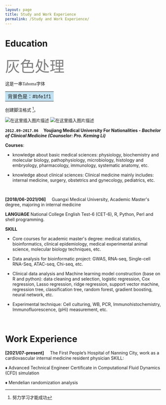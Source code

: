 ```yaml
---
layout: page
title: Study and Work Experience
permalink: /Study and Work Experience/
---
```

# Education

<font color=gray size=200>灰色处理</font><br/>

<font face="Tahoma">这是一串Tahoma字体</font><br/>

<table><tr><td bgcolor=#bfe1f1>背景色是：#bfe1f1</td></tr></table>

创建脚注格式 [^努力学习]。

[^努力学习]: 努力学习才能成功

![在这里插入图片描述](https://img-blog.csdnimg.cn/20210319182611692.png#pic_center)
![在这里插入图片描述](https://img-blog.csdnimg.cn/20210319215441212.png#pic_center "插入的图片")



**`2012.09-2017.06` &nbsp; &nbsp; Youjiang Medical University For Nationalities - *Bachelor of Clinical Medicine (Counselor: Pro. Keming Li)***

**Courses**:
- knowledge about basic medical sciences: physiology, biochemistry and molecular biology, pathophysiology, microbiology, histology and embryology, pharmacology, immunology, systematic anatomy, etc.

- knowledge about clinical sciences: Clinical medicine mainly includes: internal medicine, surgery, obstetrics and gynecology, pediatrics, etc.

&nbsp;

**[2018/06-2021/06]** &nbsp; &nbsp; Guangxi Medical University, Academic Master's degree, majoring in internal medicine

**LANGUAGE** National College English Test-6 (CET-6), R, Python, Perl and shell programming.

**SKILL**

-	Core courses for academic master's degree: medical statistics, bioinformatics, clinical epidemiology, medical experimental animal science, molecular biology techniques, etc.

-	Data analysis for bioinformatic project: GWAS, RNA-seq, Single-cell RNA-Seq, ATAC-seq, Chi-seq, etc.

-	Clinical data analysis and Machine learning model construction (base on R and python): data cleaning and selection, logistic regression, Cox regression, Lasso regression, ridge regression, support vector machine, regression tree, classification tree, random forest, gradient boosting, neural network, etc.

-	Experimental technique: Cell culturing, WB, PCR, Immunohistochemistry, Immunofluorescence, (pHi) measurement, etc.

&nbsp;

# Work Experience
**[2021/07-present]** &nbsp; &nbsp; The First People’s Hospital of Nanning City, work as a cardiovascular internal medicine resident physician
SKILL: 

&diams;	Advanced Technical Engineer Certificate in Computational Fluid Dynamics (CFD) simulation

&diams;	Mendelian randomization analysis



